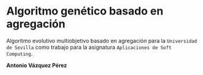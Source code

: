 # Algoritmo genético basado en agregación
Algoritmo evolutivo multiobjetivo basado en agregación para la `Universidad de Sevilla` como trabajo para la asignatura `Aplicaciones de Soft Computing`.

**Antonio Vázquez Pérez**
